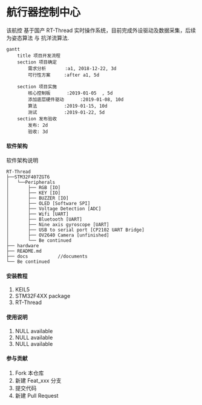 # 航行器控制中心

该航控 基于国产 RT-Thread 实时操作系统，目前完成外设驱动及数据采集，后续为姿态算法 与 抗洋流算法.

```mermaid
gantt
    title 项目开发流程
    section 项目确定
        需求分析       :a1, 2018-12-22, 3d
        可行性方案     :after a1, 5d
        
    section 项目实施
        核心控制板      :2019-01-05  , 5d
        添加底层硬件驱动      :2019-01-08, 10d
        算法          :2019-01-15, 10d
        测试          :2019-01-22, 5d
    section 发布验收
        发布: 2d
        验收: 3d
```

#### 软件架构
软件架构说明
```
RT-Thread 
├──STM32F407ZGT6                  
│   └──Peripherals
│       ├── RGB [IO]   
│       ├── KEY [IO] 
│       ├── BUZZER [IO]             
│       ├── OLED [Software SPI]       
│       ├── Voltage Detection [ADC]             
│       ├── Wifi [UART]             
│       ├── Bluetooth [UART]       
│       ├── Nine axis gyroscope [UART]
│       ├── USB to serial port [CP2102 UART Bridge]
│       ├── OV2640 Camera [unfinished]
│       └── Be continued     
├── hardware
├── README.md  
├── docs           //documents      
└── Be continued  

```

#### 安装教程

1. KEIL5
2. STM32F4XX package
3. RT-Thread

#### 使用说明

1. NULL available
2. NULL available
3. NULL available

#### 参与贡献

1. Fork 本仓库
2. 新建 Feat_xxx 分支
3. 提交代码
4. 新建 Pull Request




